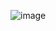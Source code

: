 ![image](https://user-images.githubusercontent.com/100151463/182406950-83649ea1-19e7-4ffd-bc8f-f9febb7f48f5.png)

